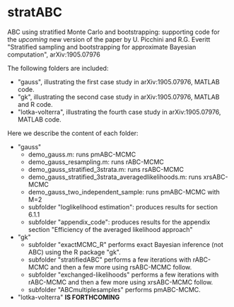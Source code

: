 # stratABC
ABC using stratified Monte Carlo and bootstrapping: supporting code for the *upcoming* new version of the paper by 
U. Picchini and R.G. Everitt "Stratified sampling and bootstrapping for approximate Bayesian computation", arXiv:1905.07976

The following folders are included:
- "gauss", illustrating the first case study in arXiv:1905.07976, MATLAB code.
- "gk", illustrating the second case study in arXiv:1905.07976, MATLAB and R code.
- "lotka-volterra", illustrating the fourth case study in arXiv:1905.07976, MATLAB code.

Here we describe the content of each folder:
- "gauss"
    - demo_gauss.m: runs pmABC-MCMC
    - demo_gauss_resampling.m: runs rABC-MCMC
    - demo_gauss_stratified_3strata.m: runs rsABC-MCMC
    - demo_gauss_stratified_3strata_averagedlikelihoods.m: runs xrsABC-MCMC
    - demo_gauss_two_independent_sample: runs pmABC-MCMC with M=2
    - subfolder "loglikelihood estimation": produces results for section 6.1.1
    - subfolder "appendix_code": produces results for the appendix section "Efficiency of the averaged likelihood approach" 
- "gk"
    - subfolder "exactMCMC_R" performs exact Bayesian inference (not ABC) using the R package "gk".
    - subfolder "stratifiedABC" performs a few iterations with rABC-MCMC and then a few more using rsABC-MCMC follow.
    - subfolder "exchanged-likelihoods" performs a few iterations with rABC-MCMC and then a few more using xrsABC-MCMC follow.
    - subfolder "ABCmultiplesamples" performs pmABC-MCMC.
- "lotka-volterra" **IS FORTHCOMING**
    

